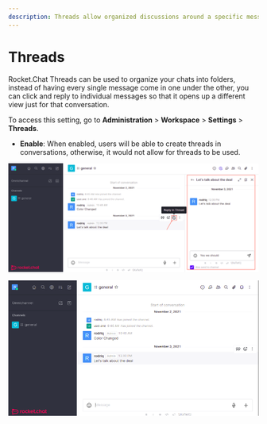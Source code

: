 ```yaml
---
description: Threads allow organized discussions around a specific message
---
```


# Threads

Rocket.Chat Threads can be used to organize your chats into folders, instead of having every single message come in one under the other, you can click and reply to individual messages so that it opens up a different view just for that conversation.

To access this setting, go to **Administration** > **Workspace** > **Settings** > **Threads**.

* **Enable**: When enabled, users will be able to create threads in conversations, otherwise, it would not allow for threads to be used.

![Threads Enabled](<../../../../.gitbook/assets/image (667) (1) (1) (1) (1) (1) (1).png>)

![Threads Disabled](<../../../../.gitbook/assets/image (643) (1) (1) (1) (1) (1) (1).png>)

